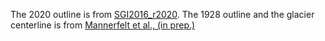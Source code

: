 The 2020 outline is from [SGI2016\_r2020](https://doi.glamos.ch/data/inventory/inventory_sgi2016_r2020.html).
The 1928 outline and the glacier centerline is from [Mannerfelt et al., (in prep.)](https://github.com/VAW-SwissTerra/SwissTerra)
